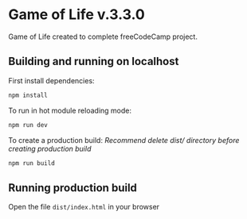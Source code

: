 # Game of Life v.3.3.0

Game of Life created to complete freeCodeCamp project.

## Building and running on localhost

First install dependencies:

```sh
npm install
```

To run in hot module reloading mode:

```sh
npm run dev
```

To create a production build:
_Recommend delete dist/ directory before creating production build_

```sh
npm run build
```

## Running production build

Open the file `dist/index.html` in your browser

